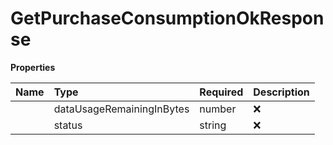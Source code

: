 # GetPurchaseConsumptionOkResponse



**Properties**

| Name | Type | Required | Description |
| :-------- | :----------| :----------| :----------|
    | dataUsageRemainingInBytes | number | ❌ | Remaining balance of the package in bytes |
    | status | string | ❌ | Status of the connectivity, possible values are 'ACTIVE' or 'NOT_ACTIVE' |


